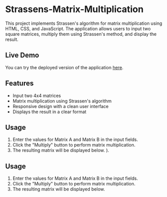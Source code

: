 # Strassens-Matrix-Multiplication


This project implements Strassen's algorithm for matrix multiplication using HTML, CSS, and JavaScript. The application allows users to input two square matrices, multiply them using Strassen's method, and display the result.

## Live Demo

You can try the deployed version of the application [here](https://670a2aaf5c531fe36d288cc6--strassensmultiplicationpriya.netlify.app/).

## Features

- Input two 4x4 matrices
- Matrix multiplication using Strassen's algorithm
- Responsive design with a clean user interface
- Displays the result in a clear format

## Usage

1. Enter the values for Matrix A and Matrix B in the input fields.
2. Click the "Multiply" button to perform matrix multiplication.
3. The resulting matrix will be displayed below.
).


## Usage

1. Enter the values for Matrix A and Matrix B in the input fields.
2. Click the "Multiply" button to perform matrix multiplication.
3. The resulting matrix will be displayed below.
